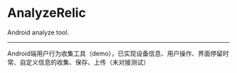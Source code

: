 # AnalyzeRelic
Android analyze tool.

---

Android端用户行为收集工具（demo），已实现设备信息、用户操作、界面停留时常、自定义信息的收集、保存、上传（未对接测试）

